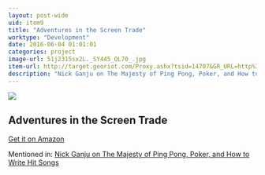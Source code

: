```yaml
---
layout: post-wide
uid: item9
title: "Adventures in the Screen Trade"
worktype: "Development"
date: 2016-06-04 01:01:01
categories: project
image-url: 51j2315sx2L._SY445_QL70_.jpg
item-url: http://target.georiot.com/Proxy.ashx?tsid=14707&GR_URL=http%3A%2F%2Fwww.amazon.com%2FAdventures-Screen-Trade-William-Goldman-ebook%2Fdp%2FB007Z7UDF8%2F
description: "Nick Ganju on The Majesty of Ping Pong, Poker, and How to Write Hit Songs"
---
```

<a href="http://target.georiot.com/Proxy.ashx?tsid=14707&GR_URL=http%3A%2F%2Fwww.amazon.com%2FAdventures-Screen-Trade-William-Goldman-ebook%2Fdp%2FB007Z7UDF8%2F" target="blank"><img src="../../../../img/thumbs/51j2315sx2L._SY445_QL70_.jpg" class="prod-img"></a>
<h2>Adventures in the Screen Trade</h2>
<p><a href="http://target.georiot.com/Proxy.ashx?tsid=14707&GR_URL=http%3A%2F%2Fwww.amazon.com%2FAdventures-Screen-Trade-William-Goldman-ebook%2Fdp%2FB007Z7UDF8%2F" target="blank">Get it on Amazon</a><p>
<p>Mentioned in: <a href="http://fourhourworkweek.com/2014/11/21/nick-ganju/" target="blank">Nick Ganju on The Majesty of Ping Pong, Poker, and How to Write Hit Songs</a></p>
